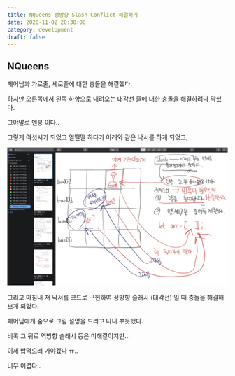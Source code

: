 ```yaml
---
title: NQueens 정방향 Slash Conflict 해결하기
date: 2020-11-02 20:30:00
category: development
draft: false
---
```


## NQueens

페어님과 가로줄, 세로줄에 대한 충돌을 해결했다.

하지만 오른쪽에서 왼쪽 하향으로 내려오는 대각선 줄에 대한 충돌을 해결하려다 막혔다.

그야말로 멘붕 이다..

그렇게 여섯시가 되었고 얼떨떨 하다가 아래와 같은 낙서를 하게 되었고,

![](./images/solveslash.jpeg)

그리고 마침내 저 낙서를 코드로 구현하여 정방향 슬래시 (대각선) 일 때 충돌을 해결해 보게 되었다.

페어님에게 줌으로 그림 설명을 드리고 나니 뿌듯했다.

비록 그 뒤로 역방향 슬래시 등은 미해결이지만...

이제 밥먹으러 가야겠다 ㅠ..

너무 어렵다..
